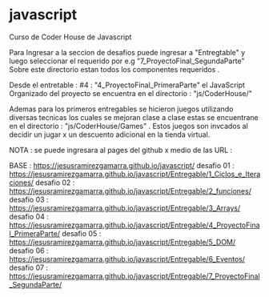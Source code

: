 # javascript
Curso de Coder House de Javascript

Para Ingresar a la seccion de desafios puede ingresar a "Entregtable" y luego seleccionar el requerido por e.g "7_ProyectoFinal_SegundaParte"
Sobre este directorio estan todos los componentes requeridos .

Desde el entretable : #4 : "4_ProyectoFinal_PrimeraParte" el JavaScript Organizado del proyecto se encuentra en el directorio :  "js/CoderHouse/"

Ademas para los primeros entregables se hicieron juegos utilizando diversas tecnicas los cuales se mejoran clase a clase estas se encuentrane en el directorio  :  "js/CoderHouse/Games" . Estos juegos son invcados al decidir un jugar x un descuento adicional en la tienda virtual.

NOTA : se puede ingresara al pages del github x medio de las URL : 

BASE : https://jesusramirezgamarra.github.io/javascript/
desafio 01 : https://jesusramirezgamarra.github.io/javascript/Entregable/1_Ciclos_e_Iteraciones/
desafio 02 : https://jesusramirezgamarra.github.io/javascript/Entregable/2_funciones/
desafio 03 : https://jesusramirezgamarra.github.io/javascript/Entregable/3_Arrays/
desafio 04 : https://jesusramirezgamarra.github.io/javascript/Entregable/4_ProyectoFinal_PrimeraParte/
desafio 05 : https://jesusramirezgamarra.github.io/javascript/Entregable/5_DOM/
desafio 06 : https://jesusramirezgamarra.github.io/javascript/Entregable/6_Eventos/
desafio 07 : https://jesusramirezgamarra.github.io/javascript/Entregable/7_ProyectoFinal_SegundaParte/